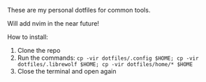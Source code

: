 These are my personal dotfiles for common tools.

Will add nvim in the near future!

How to install:
1. Clone the repo
2. Run the commands:
`cp -vir dotfiles/.config $HOME;
cp -vir dotfiles/.librewolf $HOME;
cp -vir dotfiles/home/* $HOME`
4. Close the terminal and open again
